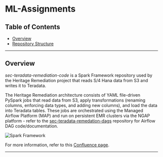 # ML-Assignments

## Table of Contents<!-- omit in toc -->
- [Overview](#overview)
- [Repository Structure](#repository-structure)

---


## Overview

*sec-teradata-remediation-code* is a Spark Framework repository used by the Heritage Remediation project that reads S/4 Hana data from S3 and writes it to Teradata.

The Heritage Remediation architecture consists of YAML file-driven PySpark jobs that read data from S3, apply transformations (renaming columns, enforcing data types, and adding new columns), and load the data into Teradata tables. These jobs are orchestrated using the Managed Airflow Platform (MAP) and run on persistent EMR clusters via the NGAP platform - refer to the [sec-teradata-remedation-dags](https://github.nike.com/Transactional-Data-Products/sec-teradata-remediation-dags/) repository for Airflow DAG code/documentation.

![Spark Framework](readme-assets/img/spark_framework.png)

For more information, refer to this [Confluence page](https://confluence.nike.com/display/EDAORG/Data+Lifecycle+And+Orchestration).

---

